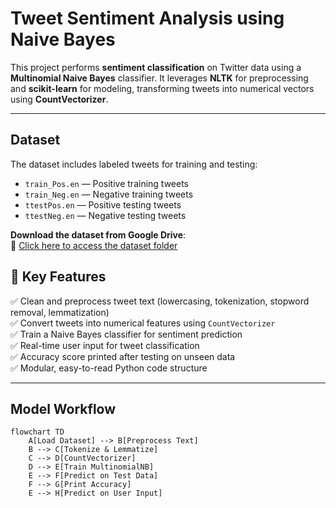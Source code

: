 # Tweet Sentiment Analysis using Naive Bayes

This project performs **sentiment classification** on Twitter data using a **Multinomial Naive Bayes** classifier. It leverages **NLTK** for preprocessing and **scikit-learn** for modeling, transforming tweets into numerical vectors using **CountVectorizer**.

---

## Dataset

The dataset includes labeled tweets for training and testing:

- `train_Pos.en` — Positive training tweets  
- `train_Neg.en` — Negative training tweets  
- `ttestPos.en` — Positive testing tweets  
- `ttestNeg.en` — Negative testing tweets  

 **Download the dataset from Google Drive**:  
🔗 [Click here to access the dataset folder](https://drive.google.com/drive/folders/142_nDPZZnr-g7Mdq0uy8s-VZvQF-O1Bz?usp=share_link)

## 📌 Key Features

✅ Clean and preprocess tweet text (lowercasing, tokenization, stopword removal, lemmatization)  
✅ Convert tweets into numerical features using `CountVectorizer`  
✅ Train a Naive Bayes classifier for sentiment prediction  
✅ Real-time user input for tweet classification  
✅ Accuracy score printed after testing on unseen data  
✅ Modular, easy-to-read Python code structure

---

## Model Workflow

```mermaid
flowchart TD
    A[Load Dataset] --> B[Preprocess Text]
    B --> C[Tokenize & Lemmatize]
    C --> D[CountVectorizer]
    D --> E[Train MultinomialNB]
    E --> F[Predict on Test Data]
    F --> G[Print Accuracy]
    E --> H[Predict on User Input]
